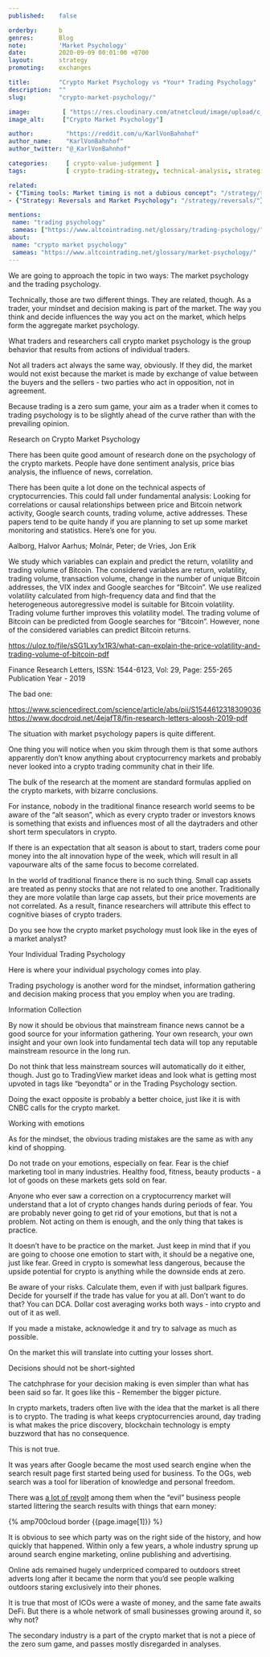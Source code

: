 ```yaml
---
published:    false

orderby:      b
genres:       Blog
note:         'Market Psychology'
date:         2020-09-09 00:01:00 +0700
layout:       strategy
promoting:    exchanges

title:        "Crypto Market Psychology vs *Your* Trading Psychology"
description:  ""
slug:         "crypto-market-psychology/"

image:         [ "https://res.cloudinary.com/atnetcloud/image/upload/c_lfill,g_south,h_360,w_700/v1599631412/atnet/__women/cheerleaders_mkt-psych.jpg", "https://res.cloudinary.com/atnetcloud/image/upload/c_lfill,h_360,w_700/v1599534041/atnet/strategy/atnet-strategy-psych1_iakbs0.jpg"]
image_alt:     ["Crypto Market Psychology"]

author:         "https://reddit.com/u/KarlVonBahnhof"
author_name:    "KarlVonBahnhof"
author_twitter: "@_KarlVonBahnhof"

categories:     [ crypto-value-judgement ]
tags:           [ crypto-trading-strategy, technical-analysis, strategic-mindset, rational-analysis]

related:
- {"Timing tools: Market timing is not a dubious concept": "/strategy/timing/"}
- {"Strategy: Reversals and Market Psychology": "/strategy/reversals/"}

mentions:
 name: "trading psychology"
 sameas: ["https://www.altcointrading.net/glossary/trading-psychology/"]
about:
 name: "crypto market psychology"
 sameas: "https://www.altcointrading.net/glossary/market-psychology/"
---
```


We are going to approach the topic in two ways: The market psychology and the trading psychology.

Technically, those are two different things. They are related, though. As a trader, your mindset and decision making is part of the market. The way you think and decide influences the way you act on the market, which helps form the aggregate market psychology.

What traders and researchers call crypto market psychology is the group behavior that results from actions of individual traders.

Not all traders act always the same way, obviously. If they did, the market would not exist because the market is made by exchange of value between the buyers and the sellers - two parties who act in opposition, not in agreement.

Because trading is a zero sum game, your aim as a trader when it comes to trading psychology is to be slightly ahead of the curve rather than with the prevailing opinion.

Research on Crypto Market Psychology

There has been quite good amount of research done on the psychology of the crypto markets. People have done sentiment analysis, price bias analysis, the influence of news, correlation.

There has been quite a lot done on the technical aspects of cryptocurrencies. This could fall under fundamental analysis: Looking for correlations or causal relationships between price and Bitcoin network activity, Google search counts, trading volume, active addresses. These papers tend to be quite handy if you are planning to set up some market monitoring and statistics. Here’s one for you.

Aalborg, Halvor Aarhus; Molnár, Peter; de Vries, Jon Erik

We study which variables can explain and predict the return, volatility and trading volume of Bitcoin. The considered variables are return, volatility, trading volume, transaction volume, change in the number of unique Bitcoin addresses, the VIX index and Google searches for “Bitcoin”. We use realized volatility calculated from high-frequency data and find that the heterogeneous autoregressive model is suitable for Bitcoin volatility. Trading volume further improves this volatility model. The trading volume of Bitcoin can be predicted from Google searches for “Bitcoin”. However, none of the considered variables can predict Bitcoin returns.

https://uloz.to/file/sSG1Lxy1x1R3/what-can-explain-the-price-volatility-and-trading-volume-of-bitcoin-pdf

Finance Research Letters, ISSN: 1544-6123, Vol: 29, Page: 255-265
Publication Year - 2019

The bad one:

https://www.sciencedirect.com/science/article/abs/pii/S1544612318309036
https://www.docdroid.net/4ejafT8/fin-research-letters-aloosh-2019-pdf





The situation with market psychology papers is quite different.

One thing you will notice when you skim through them is that some authors apparently don’t know anything about cryptocurrency markets and probably never looked into a crypto trading community chat in their life.

The bulk of the research at the moment are standard formulas applied on the crypto markets, with bizarre conclusions.

For instance, nobody in the traditional finance research world seems to be aware of the “alt season”, which as every crypto trader or investors knows is something that exists and influences most of all the daytraders and other short term speculators in crypto.

If there is an expectation that alt season is about to start, traders come pour money into the alt innovation hype of the week, which will result in all vapourware alts of the same focus to become correlated.

In the world of traditional finance there is no such thing. Small cap assets are treated as penny stocks that are not related to one another. Traditionally they are more volatile than large cap assets, but their price movements are not correlated. As a result, finance researchers will attribute this effect to cognitive biases of crypto traders.

Do you see how the crypto market psychology must look like in the eyes of a market analyst?

Your Individual Trading Psychology

Here is where your individual psychology comes into play.

Trading psychology is another word for the mindset, information gathering and decision making process that you employ when you are trading.

Information Collection

By now it should be obvious that mainstream finance news cannot be a good source for your information gathering. Your own research, your own insight and your own look into fundamental tech data will top any reputable mainstream resource in the long run.

Do not think that less mainstream sources will automatically do it either, though. Just go to TradingView market ideas and look what is getting most upvoted in tags like “beyondta” or in the Trading Psychology section.

Doing the exact opposite is probably a better choice, just like it is with CNBC calls for the crypto market.

Working with emotions

As for the mindset, the obvious trading mistakes are the same as with any kind of shopping.

Do not trade on your emotions, especially on fear. Fear is the chief marketing tool in many industries. Healthy food, fitness, beauty products - a lot of goods on these markets gets sold on fear.

Anyone who ever saw a correction on a cryptocurrency market will understand that a lot of crypto changes hands during periods of fear. You are probably never going to get rid of your emotions, but that is not a problem. Not acting on them is enough, and the only thing that takes is practice.

It doesn’t have to be practice on the market. Just keep in mind that if you are going to choose one emotion to start with, it should be a negative one, just like fear. Greed in crypto is somewhat less dangerous, because the upside potential for crypto is anything while the downside ends at zero.  

Be aware of your risks. Calculate them, even if with just ballpark figures. Decide for yourself if the trade has value for you at all.
Don’t want to do that? You can DCA. Dollar cost averaging works both ways - into crypto and out of it as well.

If you made a mistake, acknowledge it and try to salvage as much as possible.  

On the market this will translate into cutting your losses short.

Decisions should not be short-sighted

The catchphrase for your decision making is even simpler than what has been said so far. It goes like this - Remember the bigger picture.

In crypto markets, traders often live with the idea that the market is all there is to crypto. The trading is what keeps cryptocurrencies around, day trading is what makes the price discovery, blockchain technology is empty buzzword that has no consequence.

This is not true.

It was years after Google became the most used search engine when the search result page first started being used for business. To the OGs, web search was a tool for liberation of knowledge and personal freedom.

There was [a lot of revolt](https://web.archive.org/web/20000919045453/http://www.searchlores.org/antiadve.htm) among them when the “evil” business people started littering the search results with things that earn money:

{% amp700cloud border {{page.image[1]}} %}

It is obvious to see which party was on the right side of the history, and how quickly that happened. Within only a few years, a whole industry sprung up around search engine marketing, online publishing and advertising.

Online ads remained hugely underpriced compared to outdoors street adverts long after it became the norm that you’d see people walking outdoors staring exclusively into their phones.

It is true that most of ICOs were a waste of money, and the same fate awaits DeFi. But there is a whole network of small businesses growing around it, so why not?

The secondary industry is a part of the crypto market that is not a piece of the zero sum game, and passes mostly disregarded in analyses.
